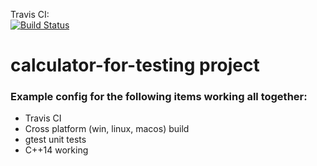 
Travis CI:   
[![Build Status](https://travis-ci.org/gsimsekfb/calculator-for-testing.png)](https://travis-ci.org/gsimsekfb/calculator-for-testing)

# calculator-for-testing project

### Example config for the following items working all together:
- Travis CI 
- Cross platform (win, linux, macos) build 
- gtest unit tests 
- C++14 working

